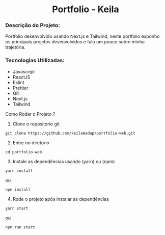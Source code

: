 <div style="text-align: center;">
  <h1>Portfolio - Keila</h1>
</div>

### Descrição do Projeto:

Portfolio desenvolvido usando Next.js e Tailwind, neste portfolio exponho os principais projetos desenvolvidos e falo um pouco sobre minha trajetória.

### Tecnologias Utilizadas:

- Javascript
- ReactJS
- Eslint
- Prettier
- Git
- Next.js
- Tailwind

Como Rodar o Projeto ?

1. Clone o repositorio git

```shell
git clone https://github.com/keilamadap/portfolio-web.git
```

2. Entre no diretorio

```shell
cd portfolio-web
```

3. Instale as dependências usando (yarn) ou (npm)

```shell
yarn install
```

ou

```shell
npm install
```

4. Rode o projeto após instalar as dependências

```shell
yarn start
```

ou

```shell
npm run start
```
